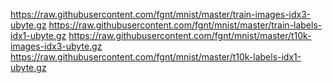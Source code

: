 https://raw.githubusercontent.com/fgnt/mnist/master/train-images-idx3-ubyte.gz
https://raw.githubusercontent.com/fgnt/mnist/master/train-labels-idx1-ubyte.gz
https://raw.githubusercontent.com/fgnt/mnist/master/t10k-images-idx3-ubyte.gz
https://raw.githubusercontent.com/fgnt/mnist/master/t10k-labels-idx1-ubyte.gz
